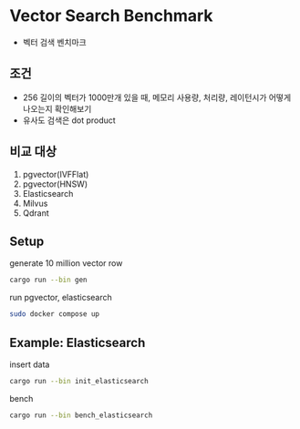 # Vector Search Benchmark

- 벡터 검색 벤치마크

## 조건

- 256 길이의 벡터가 1000만개 있을 때, 메모리 사용량, 처리량, 레이턴시가 어떻게 나오는지 확인해보기
- 유사도 검색은 dot product

## 비교 대상

1. pgvector(IVFFlat)
2. pgvector(HNSW)
3. Elasticsearch
4. Milvus
5. Qdrant

## Setup

generate 10 million vector row

```bash
cargo run --bin gen
```

run pgvector, elasticsearch

```bash
sudo docker compose up
```

## Example: Elasticsearch

insert data

```bash
cargo run --bin init_elasticsearch
```

bench

```bash
cargo run --bin bench_elasticsearch
```
